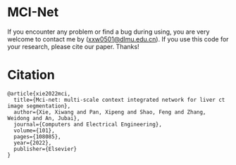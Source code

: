 # MCI-Net


If you encounter any problem or find a bug during using, you are very welcome to contact me by (xxw0501@dlmu.edu.cn). If you use this code for your research, please cite our paper. Thanks!
# Citation


    @article{xie2022mci,
      title={Mci-net: multi-scale context integrated network for liver ct image segmentation},
      author={Xie, Xiwang and Pan, Xipeng and Shao, Feng and Zhang, Weidong and An, Jubai},
      journal={Computers and Electrical Engineering},
      volume={101},
      pages={108085},
      year={2022},
      publisher={Elsevier}
    }



